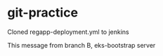 # git-practice

Cloned regapp-deployment.yml to jenkins

This message from branch B, eks-bootstrap server
